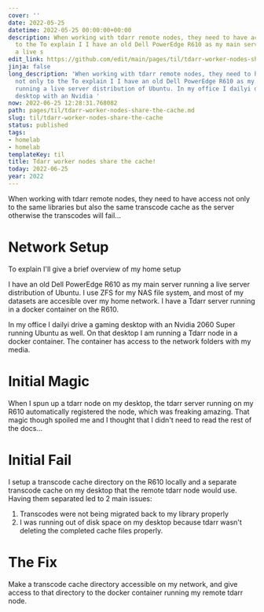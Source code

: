 ```yaml
---
cover: ''
date: 2022-05-25
datetime: 2022-05-25 00:00:00+00:00
description: When working with tdarr remote nodes, they need to have access not only
  to the To explain I I have an old Dell PowerEdge R610 as my main server running
  a live s
edit_link: https://github.com/edit/main/pages/til/tdarr-worker-nodes-share-the-cache.md
jinja: false
long_description: 'When working with tdarr remote nodes, they need to have access
  not only to the To explain I I have an old Dell PowerEdge R610 as my main server
  running a live server distribution of Ubuntu. In my office I dailyi drive a gaming
  desktop with an Nvidia '
now: 2022-06-25 12:28:31.768082
path: pages/til/tdarr-worker-nodes-share-the-cache.md
slug: til/tdarr-worker-nodes-share-the-cache
status: published
tags:
- homelab
- homelab
templateKey: til
title: Tdarr worker nodes share the cache!
today: 2022-06-25
year: 2022
---
```


When working with tdarr remote nodes, they need to have access not only to the
same libraries but also the same transcode cache as the server otherwise the
transcodes will fail...

# Network Setup

To explain I'll give a brief overview of my home setup  

I have an old Dell PowerEdge R610 as my main server running a live server distribution of Ubuntu.
I use ZFS for my NAS file system, and most of my datasets are accesible over my home network.
I have a Tdarr server running in a docker container on the R610.

In my office I dailyi drive a gaming desktop with an Nvidia 2060 Super running Ubuntu as well.
On that desktop I am running a Tdarr node in a docker container. 
The container has access to the network folders with my media. 

# Initial Magic 

When I spun up  a tdarr node on my desktop, the tdarr server running on my R610 automatically registered the node, which was freaking amazing.
That magic though spoiled me and I thought that I didn't need to read the rest of the docs...

# Initial Fail 

I setup a transcode cache directory on the R610 locally and a separate transcode cache on my desktop that the remote tdarr node would use.
Having them separated led to 2 main issues:
1. Transcodes were not being migrated back to my library properly
2. I was running out of disk space on my desktop because tdarr wasn't deleting the completed cache files properly.

# The Fix

Make a transcode cache directory accessible on my network, and give access to that directory to the docker container running my remote tdarr node.